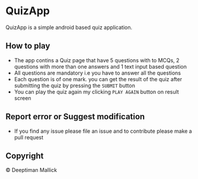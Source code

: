 # QuizApp


QuizApp is a simple android based quiz application.

## How to play

* The app contins a Quiz page that have 5 questions with to MCQs, 2 questions with more than one answers and 1 text input based question
* All questions are mandatory i.e you have to answer all the questions
* Each question is of one mark. you can get the result of the quiz after submitting the quiz by pressing the `SUBMIT` button
* You can play the quiz again my clicking `PLAY AGAIN` button on result screen


## Report error or Suggest modification

* If you find any issue please file an issue and to contribute please make a pull request

## Copyright

&copy; Deeptiman Mallick